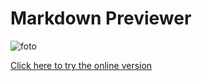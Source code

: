 # Markdown Previewer

![foto](https://github.com/huseyin-ensari/react-markdown-previewer/blob/main/public/introduction.gif?raw=true)

[Click here to try the online version](https://huseyin-markdown.netlify.app/)
